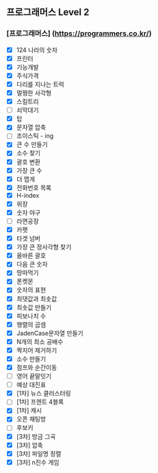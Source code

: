 ## 프로그래머스 Level 2
### [프로그래머스] (https://programmers.co.kr/)
- [x] 124 나라의 숫자
- [x] 프린터
- [x] 기능개발  
- [x] 주식가격  
- [x] 다리를 지나는 트럭
- [x] 멀쩡한 사각형  
- [x] 스킬트리  
- [ ] 쇠막대기  
- [x] 탑  
- [x] 문자열 압축  
- [ ] 조이스틱 - ing  
- [x] 큰 수 만들기  
- [x] 소수 찾기  
- [x] 괄호 변환  
- [x] 가장 큰 수  
- [x] 더 맵게  
- [x] 전화번호 목록  
- [x] H-index  
- [x] 위장  
- [x] 숫자 야구  
- [ ] 라면공장
- [x] 카펫
- [x] 타겟 넘버
- [x] 가장 큰 정사각형 찾기
- [x] 올바른 괄호  
- [x] 다음 큰 숫자
- [x] 땅따먹기
- [x] 폰켓몬
- [x] 숫자의 표현
- [x] 최댓값과 최솟값
- [x] 최솟값 만들기
- [x] 피보나치 수  
- [x] 행렬의 곱셈  
- [x] JadenCase문자열 만들기  
- [x] N개의 최소 공배수  
- [x] 짝지어 제거하기  
- [x] 소수 만들기  
- [x] 점프와 순간이동
- [ ] 영어 끝말잇기
- [ ] 예상 대진표
- [x] [1차] 뉴스 클러스터링
- [ ] [1차] 프렌트 4블록
- [x] [1차] 캐시
- [x] 오픈 채팅방
- [ ] 후보키
- [x] [3차] 방금 그곡
- [x] [3차] 압축
- [x] [3차] 파일명 정렬
- [x] [3차] n진수 게임